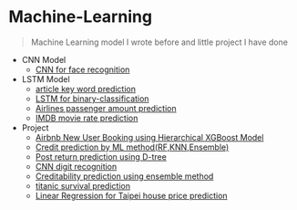 # Machine-Learning
> Machine Learning model I wrote before and little project I have done
* CNN Model
  * [CNN for face recognition](https://github.com/h30306/Machine-Learning/tree/master/CNN)
* LSTM Model
  * [article key word prediction](https://github.com/h30306/Machine-Learning/blob/master/LSTM/IF.Lab關鍵字預測模組.ipynb)
  * [LSTM for binary-classification](https://github.com/h30306/Machine-Learning/blob/master/LSTM/LSTM_Binary.py)
  * [Airlines passenger amount prediction](https://github.com/h30306/Machine-Learning/blob/master/LSTM/airline.ipynb)
  * [IMDB movie rate prediction](https://github.com/h30306/Machine-Learning/blob/master/LSTM/imdb_lstm.ipynb)
* Project
  * [Airbnb New User Booking using 
Hierarchical XGBoost Model](https://github.com/h30306/Machine-Learning/blob/master/ML_project/Airbnb.ipynb)
  * [Credit prediction by ML method(RF,KNN,Ensemble)](https://github.com/h30306/Machine-Learning/blob/master/ML_project/KNN.ipynb)
  * [Post return prediction using D-tree](https://github.com/h30306/Machine-Learning/blob/master/ML_project/d-tree.ipynb)
  * [CNN digit recognition](https://github.com/h30306/Machine-Learning/blob/master/ML_project/digit%20recognition%20.ipynb)
  * [Creditability prediction using ensemble method](https://github.com/h30306/Machine-Learning/blob/master/ML_project/sklearn.ipynb)
  * [titanic survival prediction](https://github.com/h30306/Machine-Learning/blob/master/ML_project/titanic.ipynb)
  * [Linear Regression for Taipei house price prediction](https://github.com/h30306/Machine-Learning/blob/master/ML_project/線性迴歸預測房價%20台北市.ipynb)
